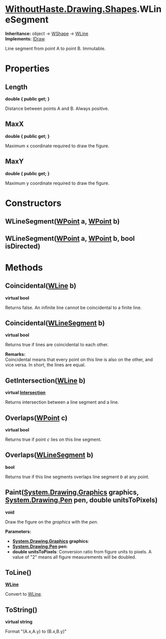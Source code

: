 # [WithoutHaste.Drawing.Shapes](TableOfContents.WithoutHaste.Drawing.Shapes.md).WLineSegment

**Inheritance:** object → [WShape](WithoutHaste.Drawing.Shapes.WShape.md) → [WLine](WithoutHaste.Drawing.Shapes.WLine.md)  
**Implements:** [IDraw](WithoutHaste.Drawing.Shapes.IDraw.md)  

Line segment from point A to point B. Immutable.  

# Properties

## Length

**double { public get; }**  

Distance between points A and B. Always positive.  

## MaxX

**double { public get; }**  

Maximum x coordinate required to draw the figure.  

## MaxY

**double { public get; }**  

Maximum y coordinate required to draw the figure.  

# Constructors

## WLineSegment([WPoint](WithoutHaste.Drawing.Shapes.WPoint.md) a, [WPoint](WithoutHaste.Drawing.Shapes.WPoint.md) b)

## WLineSegment([WPoint](WithoutHaste.Drawing.Shapes.WPoint.md) a, [WPoint](WithoutHaste.Drawing.Shapes.WPoint.md) b, bool isDirected)

# Methods

## Coincidental([WLine](WithoutHaste.Drawing.Shapes.WLine.md) b)

**virtual bool**  

Returns false. An infinite line cannot be coincidental to a finite line.  

## Coincidental([WLineSegment](WithoutHaste.Drawing.Shapes.WLineSegment.md) b)

**virtual bool**  

Returns true if lines are coincidental to each other.  

**Remarks:**  
Coincidental means that every point on this line is also on the other, and vice versa. In short, the lines are equal.  

## GetIntersection([WLine](WithoutHaste.Drawing.Shapes.WLine.md) b)

**virtual [Intersection](WithoutHaste.Drawing.Shapes.Intersection.md)**  

Returns intersection between a line segment and a line.  

## Overlaps([WPoint](WithoutHaste.Drawing.Shapes.WPoint.md) c)

**virtual bool**  

Returns true if point _c_ lies on this line segment.  

## Overlaps([WLineSegment](WithoutHaste.Drawing.Shapes.WLineSegment.md) b)

**bool**  

Returns true if this line segments overlaps line segment _b_ at any point.  

## Paint([System.Drawing.Graphics](https://docs.microsoft.com/en-us/dotnet/api/system.drawing.graphics) graphics, [System.Drawing.Pen](https://docs.microsoft.com/en-us/dotnet/api/system.drawing.pen) pen, double unitsToPixels)

**void**  

Draw the figure on the _graphics_ with the _pen_.  

**Parameters:**  
* **[System.Drawing.Graphics](https://docs.microsoft.com/en-us/dotnet/api/system.drawing.graphics) graphics**:   
* **[System.Drawing.Pen](https://docs.microsoft.com/en-us/dotnet/api/system.drawing.pen) pen**:   
* **double unitsToPixels**: Conversion ratio from figure units to pixels. A value of "2" means all figure measurements will be doubled.  

## ToLine()

**[WLine](WithoutHaste.Drawing.Shapes.WLine.md)**  

Convert to [WLine](WithoutHaste.Drawing.Shapes.WLine.md).  

## ToString()

**virtual string**  

Format "(A.x,A.y) to (B.x,B.y)"  

